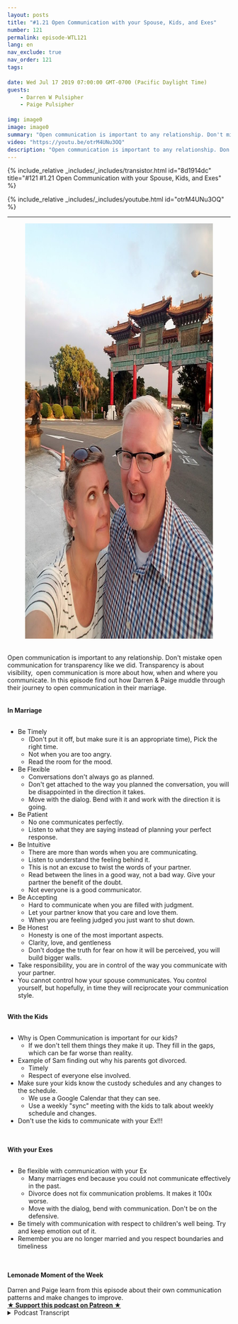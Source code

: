 ```yaml
---
layout: posts
title: "#1.21 Open Communication with your Spouse, Kids, and Exes"
number: 121
permalink: episode-WTL121
lang: en
nav_exclude: true
nav_order: 121
tags:

date: Wed Jul 17 2019 07:00:00 GMT-0700 (Pacific Daylight Time)
guests:
    - Darren W Pulsipher
    - Paige Pulsipher

img: image0
image: image0
summary: "Open communication is important to any relationship. Don't mistake open communication for transparency like we did. Transparency is about visibility,  open communication is more about how, when and where you communicate. In this episode find out how Darren & Paige muddle through their journey to open communication in their marriage."
video: "https://youtu.be/otrM4UNu3OQ"
description: "Open communication is important to any relationship. Don't mistake open communication for transparency like we did. Transparency is about visibility,  open communication is more about how, when and where you communicate. In this episode find out how Darren & Paige muddle through their journey to open communication in their marriage."
---
```


<div>
{% include_relative _includes/_includes/transistor.html id="8d1914dc" title="#121 #1.21 Open Communication with your Spouse, Kids, and Exes" %}

{% include_relative _includes/_includes/youtube.html id="otrM4UNu3OQ" %}
</div>

---

<html><head></head><body><div><figure data-trix-attachment="{&quot;contentType&quot;:&quot;image&quot;,&quot;height&quot;:937,&quot;url&quot;:&quot;https://lh3.googleusercontent.com/pMHin5cty6G5Kr5MugmcRxUKC4W-hOPLxS_c2mmEPwSkkgAYYqCUbI8Jysbhzu_5VtMZ6WlITfSKfeSHWIcN6YKz4F-B1orH1kp25HPXQEnU86FuCWYKdxyILSzy16qecAjKJaVmVIacmTQ9Fs8nBx3t8nqaboyTgLD3Jc6_IJjlqQgcfqRmwezcF7MpfgaPVbyEm2BLIhf0XkIziidraYEE3MSulOe-GpjUo6haM74P4gVUZBAn4WLGDaoiREEIJKxyqCRhnhQOjHJnZEatIHWkSPukaU_cL_ZS1Fu794Dn1-cNsSb1RQrI8E2Q_tiaDVUumR9TbtFVmGVZ4ZawFh6WfhKHuwwXkk8I_kCrMYb0jpRDtq08ldxZ76nHYe6puZ3FFmlkHASbd2QgOIw-115wFbgSE4kXK0vf8J_okvKMsEGpZUw3uf97wX24qkwI0JfVcv-MBIX6FGNZPAZYVDcVOrg-AuTIKgLxeycYkAprKSazftm1wa_SRi1WlQMs4UxbKigcsUxMSEtt91HO21Y9Yg8P5kjcdfevSFCjnqQOVS9g0rC8FbN1tn4Q2ITI3ffRRaN5ljZ9HNGT4cupEih5Ad7GkVEL1wxvU9WGlYpubyF1e3BPXlWPrsOAUsMNnyQZZ3AvlDyTy6sS-hcrjjE2PpPXLJm7WS7rR1hfPonGzzB372C3qnmy8H4astqB3bdPna7NZ0FsKvZjobbmj-QxbQ=w703-h938-no&quot;,&quot;width&quot;:703}" data-trix-content-type="image" class="attachment attachment--preview"><img src="./image0" width="703" height="937"><figcaption class="attachment__caption"></figcaption></figure></div><div><br></div><div>Open communication is important to any relationship. Don't mistake open communication for transparency like we did. Transparency is about visibility,&nbsp; open communication is more about how, when and where you communicate. In this episode find out how Darren &amp; Paige muddle through their journey to open communication in their marriage.</div><div><br></div><div><strong><br>In Marriage<br></strong><br></div><ul><li>Be Timely&nbsp;<ul><li>(Don't put it off, but make sure it is an appropriate time), Pick the right time.</li><li>Not when you are too angry.</li><li>Read the room for the mood.</li></ul></li><li>Be Flexible<ul><li>Conversations don't always go as planned.</li><li>Don't get attached to the way you planned the conversation, you will be disappointed in the direction it takes.</li><li>Move with the dialog. Bend with it and work with the direction it is going.</li></ul></li><li>Be Patient<ul><li>No one communicates perfectly.</li><li>Listen to what they are saying instead of planning your perfect response.</li></ul></li><li>Be Intuitive<ul><li>There are more than words when you are communicating.</li><li>Listen to understand the feeling behind it.</li><li>This is not an excuse to twist the words of your partner.</li><li>Read between the lines in a good way, not a bad way. Give your partner the benefit of the doubt.</li><li>Not everyone is a good communicator.</li></ul></li><li>Be Accepting<ul><li>Hard to communicate when you are filled with judgment.</li><li>Let your partner know that you care and love them.</li><li>When you are feeling judged you just want to shut down.</li></ul></li><li>Be Honest<ul><li>Honesty is one of the most important aspects.</li><li>Clarity, love, and gentleness</li><li>Don't dodge the truth for fear on how it will be perceived, you will build bigger walls.</li></ul></li><li>Take responsibility, you are in control of the way you communicate with your partner.</li><li>You cannot control how your spouse communicates. You control yourself, but hopefully, in time they will reciprocate your communication style.</li></ul><div><strong><br>With the Kids<br></strong><br></div><ul><li>Why is Open Communication is important for our kids?<ul><li>If we don't tell them things they make it up. They fill in the gaps, which can be far worse than reality.</li></ul></li><li>Example of Sam finding out why his parents got divorced.<ul><li>Timely</li><li>Respect of everyone else involved.</li></ul></li><li>Make sure your kids know the custody schedules and any changes to the schedule.<ul><li>We use a Google Calendar that they can see.</li><li>Use a weekly "sync" meeting with the kids to talk about weekly schedule and changes.</li></ul></li><li>Don't use the kids to communicate with your Ex!!!</li></ul><div><br></div><div><strong><br>With your Exes<br></strong><br></div><ul><li>Be flexible with communication with your Ex<ul><li>Many marriages end because you could not communicate effectively in the past.&nbsp;</li><li>Divorce does not fix communication problems. It makes it 100x worse.</li><li>Move with the dialog, bend with communication. Don't be on the defensive.</li></ul></li><li>Be timely with communication with respect to children's well being. Try and keep emotion out of it.</li><li>Remember you are no longer married and you respect boundaries and timeliness</li></ul><div><br></div><div><strong><br>Lemonade Moment of the Week<br></strong><br></div><div>Darren and Paige learn from this episode about their own communication patterns and make changes to improve.</div>
<strong>
  <a href="https://www.patreon.com/wheresthelemonade" target="_donate" rel="payment" title="★ Support this podcast on Patreon ★">★ Support this podcast on Patreon ★</a>
</strong></body></html>

<details>
<summary> Podcast Transcript </summary>

<p></p>

</details>

